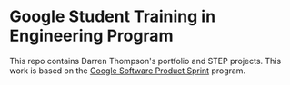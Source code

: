 # Google Student Training in Engineering Program

This repo contains Darren Thompson's portfolio and STEP projects.
This work is based on the [Google Software Product Sprint](https://g.co/softwareproductsprint) program.

